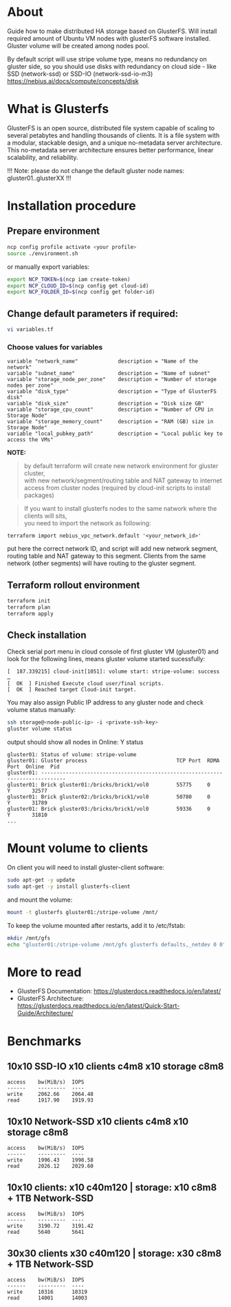 # About
Guide how to make distributed HA storage based on GlusterFS.
Will install required amount of Ubuntu VM nodes with glusterFS software installed.
Gluster volume will be created among nodes pool.

By default script will use stripe volume type, means no redundancy on gluster side, so you should use disks with redundancy on cloud side - like SSD (network-ssd) or SSD-IO (network-ssd-io-m3) https://nebius.ai/docs/compute/concepts/disk

# What is Glusterfs
GlusterFS is an open source, distributed file system capable of scaling to several petabytes and handling thousands of clients. It is a file system with a modular, stackable design, and a unique no-metadata server architecture. This no-metadata server architecture ensures better performance, linear scalability, and reliability.

!!! Note: please do not change the default gluster node names: gluster01..glusterXX !!!

# Installation procedure

## Prepare environment
```bash
ncp config profile activate <your profile>  
source ./environment.sh
```

or manually export variables:

```bash
export NCP_TOKEN=$(ncp iam create-token)
export NCP_CLOUD_ID=$(ncp config get cloud-id)
export NCP_FOLDER_ID=$(ncp config get folder-id)
```

## Change default parameters if required:

```bash
vi variables.tf
```

### Choose values for variables

```
variable "network_name"             description = "Name of the network"
variable "subnet_name"              description = "Name of subnet"
variable "storage_node_per_zone"    description = "Number of storage nodes per zone"
variable "disk_type"                description = "Type of GlusterFS disk"
variable "disk_size"                description = "Disk size GB"
variable "storage_cpu_count"        description = "Number of CPU in Storage Node"
variable "storage_memory_count"     description = "RAM (GB) size in Storage Node"
variable "local_pubkey_path"        description = "Local public key to access the VMs"
```


**NOTE:**

> by default terraform will create new network environment for gluster cluster,  
> with new network/segment/routing table and NAT gateway to internet access from cluster nodes
> (required by cloud-init scripts to install packages)

> If you want to install glusterfs nodes to the same natwork where the clients will sits,  
> you need to import the network as following:
```
terraform import nebius_vpc_network.default '<your_network_id>'
```
put here the correct network ID, and script will add new network segment, routing table and NAT gateway to this segment.
Clients from the same network (other segments) will have routing to the gluster segment.

## Terraform rollout environment

```bash
terraform init
terraform plan
terraform apply
```

## Check installation

Check serial port menu in cloud console of first gluster VM (gluster01)
and look for the following lines, means gluster volume started sucessfully:

```
[  187.339215] cloud-init[1051]: volume start: stripe-volume: success
…
[  OK  ] Finished Execute cloud user/final scripts.
[  OK  ] Reached target Cloud-init target.
```

You may also assign Public IP address to any gluster node and check volume status manually:

```bash
ssh storage@<node-public-ip> -i <private-ssh-key>
gluster volume status
```
output should show all nodes in Online: Y status
```
gluster01: Status of volume: stripe-volume
gluster01: Gluster process                             TCP Port  RDMA Port  Online  Pid
gluster01: ------------------------------------------------------------------------------
gluster01: Brick gluster01:/bricks/brick1/vol0         55775     0          Y       32577
gluster01: Brick gluster02:/bricks/brick1/vol0         50780     0          Y       31789
gluster01: Brick gluster03:/bricks/brick1/vol0         59336     0          Y       31810
...
```

# Mount volume to clients

On client you will need to install gluster-client software:

```bash
sudo apt-get -y update
sudo apt-get -y install glusterfs-client
```

and mount the volume:
```bash
mount -t glusterfs gluster01:/stripe-volume /mnt/
```

To keep the volume mounted after restarts, add it to /etc/fstab:

```bash
mkdir /mnt/gfs
echo "gluster01:/stripe-volume /mnt/gfs glusterfs defaults,_netdev 0 0" >> /etc/fstab
```

# More to read

- GlusterFS Documentation: https://glusterdocs.readthedocs.io/en/latest/
- GlusterFS Architecture: https://glusterdocs.readthedocs.io/en/latest/Quick-Start-Guide/Architecture/

# Benchmarks

## 10x10 SSD-IO x10 clients c4m8 x10 storage c8m8 
```
access    bw(MiB/s)  IOPS
------    ---------  ----
write     2062.66    2064.48
read      1917.90    1919.93
```
## 10x10 Network-SSD x10 clients c4m8 x10 storage c8m8 
```
access    bw(MiB/s)  IOPS
------    ---------  ----
write     1996.43    1998.58
read      2026.12    2029.60
```
## 10x10 clients: x10 c40m120 | storage: x10 c8m8 + 1TB Network-SSD
```
access    bw(MiB/s)  IOPS
------    ---------  ----
write     3190.72    3191.42
read      5640       5641
```
## 30x30 clients x30 c40m120 | storage: x30 c8m8 + 1TB Network-SSD
```
access    bw(MiB/s)  IOPS
------    ---------  ----
write     10316      10319
read      14001      14003
```